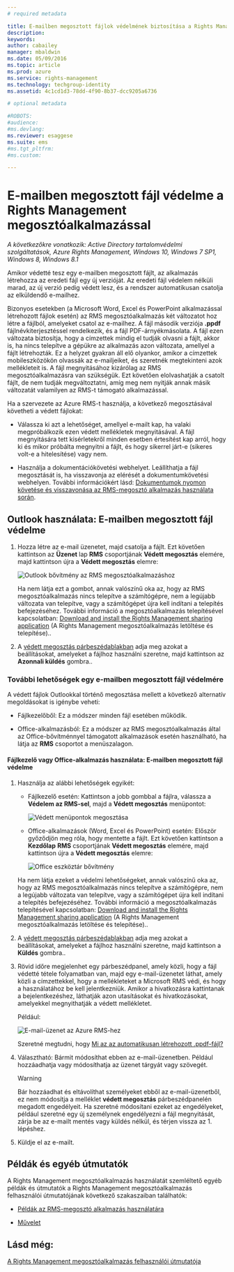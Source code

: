 ```yaml
---
# required metadata

title: E-mailben megosztott fájlok védelmének biztosítása a Rights Management megosztóalkalmazással | Azure RMS
description:
keywords:
author: cabailey
manager: mbaldwin
ms.date: 05/09/2016
ms.topic: article
ms.prod: azure
ms.service: rights-management
ms.technology: techgroup-identity
ms.assetid: 4c1cd1d3-78dd-4f90-8b37-dcc9205a6736

# optional metadata

#ROBOTS:
#audience:
#ms.devlang:
ms.reviewer: esaggese
ms.suite: ems
#ms.tgt_pltfrm:
#ms.custom:

---
```


# E-mailben megosztott fájl védelme a Rights Management megosztóalkalmazással

*A következőkre vonatkozik: Active Directory tartalomvédelmi szolgáltatások, Azure Rights Management, Windows 10, Windows 7 SP1, Windows 8, Windows 8.1*

Amikor védetté tesz egy e-mailben megosztott fájlt, az alkalmazás létrehozza az eredeti fájl egy új verzióját. Az eredeti fájl védelem nélküli marad, az új verzió pedig védett lesz, és a rendszer automatikusan csatolja az elküldendő e-mailhez.

Bizonyos esetekben (a Microsoft Word, Excel és PowerPoint alkalmazással létrehozott fájlok esetén) az RMS megosztóalkalmazás két változatot hoz létre a fájlból, amelyeket csatol az e-mailhez. A fájl második verziója **.ppdf** fájlnévkiterjesztéssel rendelkezik, és a fájl PDF-árnyékmásolata. A fájl ezen változata biztosítja, hogy a címzettek mindig el tudják olvasni a fájlt, akkor is, ha nincs telepítve a gépükre az alkalmazás azon változata, amellyel a fájlt létrehozták. Ez a helyzet gyakran áll elő olyankor, amikor a címzettek mobileszközökön olvassák az e-mailjeiket, és szeretnék megtekinteni azok mellékleteit is. A fájl megnyitásához kizárólag az RMS megosztóalkalmazásra van szükségük. Ezt követően elolvashatják a csatolt fájlt, de nem tudják megváltoztatni, amíg meg nem nyitják annak másik változatát valamilyen az RMS-t támogató alkalmazással.

Ha a szervezete az Azure RMS-t használja, a következő megosztásával követheti a védett fájlokat:

-   Válassza ki azt a lehetőséget, amellyel e-mailt kap, ha valaki megpróbálkozik ezen védett mellékletek megnyitásával. A fájl megnyitására tett kísérletekről minden esetben értesítést kap arról, hogy ki és mikor próbálta megnyitni a fájlt, és hogy sikerrel járt-e (sikeres volt-e a hitelesítése) vagy nem.

-   Használja a dokumentációkövetési webhelyet. Leállíthatja a fájl megosztását is, ha visszavonja az elérését a dokumentumkövetési webhelyen. További információkért lásd: [Dokumentumok nyomon követése és visszavonása az RMS-megosztó alkalmazás használata során](sharing-app-track-revoke.md).

## Outlook használata: E-mailben megosztott fájl védelme

1.  Hozza létre az e-mail üzenetet, majd csatolja a fájlt. Ezt követően kattintson az **Üzenet** lap **RMS** csoportjának **Védett megosztás** elemére, majd kattintson újra a **Védett megosztás** elemre:

    ![Outlook bővítmény az RMS megosztóalkalmazáshoz](../media/ADRMS_MSRMSApp_SP_OutlookToolbar.png)

    Ha nem látja ezt a gombot, annak valószínű oka az, hogy az RMS megosztóalkalmazás nincs telepítve a számítógépre, nem a legújabb változata van telepítve, vagy a számítógépet újra kell indítani a telepítés befejezéséhez. További információ a megosztóalkalmazás telepítésével kapcsolatban: [Download and install the Rights Management sharing application](install-sharing-app.md) (A Rights Management megosztóalkalmazás letöltése és telepítése)..

2.  A [védett megosztás párbeszédablakban](sharing-app-dialog-box.md) adja meg azokat a beállításokat, amelyeket a fájlhoz használni szeretne, majd kattintson az **Azonnali küldés** gombra..

### További lehetőségek egy e-mailben megosztott fájl védelmére
A védett fájlok Outlookkal történő megosztása mellett a következő alternatív megoldásokat is igénybe veheti:

-   Fájlkezelőből: Ez a módszer minden fájl esetében működik.

-   Office-alkalmazásból: Ez a módszer az RMS megosztóalkalmazás által az Office-bővítménnyel támogatott alkalmazások esetén használható, ha látja az **RMS** csoportot a menüszalagon.

#### Fájlkezelő vagy Office-alkalmazás használata: E-mailben megosztott fájl védelme

1.  Használja az alábbi lehetőségek egyikét:

    -   Fájlkezelő esetén: Kattintson a jobb gombbal a fájlra, válassza a **Védelem az RMS-sel**, majd a **Védett megosztás** menüpontot:

        ![Védett menüpontok megosztása](../media/ADRMS_MSRMSApp_ShareProtectedMenu.png)

    -   Office-alkalmazások (Word, Excel és PowerPoint) esetén: Először győződjön meg róla, hogy mentette a fájlt. Ezt követően kattintson a **Kezdőlap** **RMS** csoportjának **Védett megosztás** elemére, majd kattintson újra a **Védett megosztás** elemre:

        ![Office eszköztár bővítmény](../media/ADRMS_MSRMSApp_SP_OfficeToolbar.png)

    Ha nem látja ezeket a védelmi lehetőségeket, annak valószínű oka az, hogy az RMS megosztóalkalmazás nincs telepítve a számítógépre, nem a legújabb változata van telepítve, vagy a számítógépet újra kell indítani a telepítés befejezéséhez. További információ a megosztóalkalmazás telepítésével kapcsolatban: [Download and install the Rights Management sharing application](install-sharing-app.md) (A Rights Management megosztóalkalmazás letöltése és telepítése)..

2.  A [védett megosztás párbeszédablakban](sharing-app-dialog-box.md) adja meg azokat a beállításokat, amelyeket a fájlhoz használni szeretne, majd kattintson a **Küldés** gombra..

3.  Rövid időre megjelenhet egy párbeszédpanel, amely közli, hogy a fájl védetté tétele folyamatban van, majd egy e-mail-üzenetet láthat, amely közli a címzettekkel, hogy a mellékleteket a Microsoft RMS védi, és hogy a használatához be kell jelentkezniük. Amikor a hivatkozásra kattintanak a bejelentkezéshez, láthatják azon utasításokat és hivatkozásokat, amelyekkel megnyithatják a védett mellékletet.

    Például:

    ![E-mail-üzenet az Azure RMS-hez](../media/ADRMS_MSRMSApp_EmailMessage.PNG)

    Szeretné megtudni, hogy [Mi az az automatikusan létrehozott .ppdf-fájl?](sharing-app-dialog-box.md#what-s-the-ppdf-file-that-s-automatically-created-)

4.  Választható: Bármit módosíthat ebben az e-mail-üzenetben. Például hozzáadhatja vagy módosíthatja az üzenet tárgyát vagy szövegét.

    > [!WARNING]
    > Bár hozzáadhat és eltávolíthat személyeket ebből az e-mail-üzenetből, ez nem módosítja a melléklet **védett megosztás** párbeszédpanelén megadott engedélyeit. Ha szeretné módosítani ezeket az engedélyeket, például szeretné egy új személynek engedélyezni a fájl megnyitását, zárja be az e-mailt mentés vagy küldés nélkül, és térjen vissza az 1. lépéshez.

5.  Küldje el az e-mailt.

## Példák és egyéb útmutatók
A Rights Management megosztóalkalmazás használatát szemléltető egyéb példák és útmutatók a Rights Management megosztóalkalmazás felhasználói útmutatójának következő szakaszaiban találhatók:

-   [Példák az RMS-megosztó alkalmazás használatára](sharing-app-user-guide.md#examples-for-using-the-rms-sharing-application)

-   [Művelet](sharing-app-user-guide.md#what-do-you-want-to-do-)

## Lásd még:
[A Rights Management megosztóalkalmazás felhasználói útmutatója](sharing-app-user-guide.md)


<!--HONumber=May16_HO2-->


